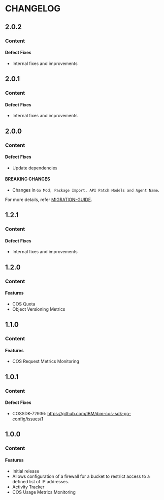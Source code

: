 # CHANGELOG

## 2.0.2

### Content

#### Defect Fixes

* Internal fixes and improvements

## 2.0.1

### Content

#### Defect Fixes

* Internal fixes and improvements

## 2.0.0

### Content

#### Defect Fixes

* Update dependencies

#### BREAKING CHANGES

* Changes in ```Go Mod, Package Import, API Patch Models and Agent Name```.

For more details, refer [MIGRATION-GUIDE](MIGRATION-V1.md).

## 1.2.1

### Content

#### Defect Fixes

* Internal fixes and improvements

## 1.2.0

### Content

#### Features

* COS Quota
* Object Versioning Metrics

## 1.1.0

### Content

#### Features

* COS Request Metrics Monitoring

## 1.0.1

### Content

#### Defect Fixes

* COSSDK-72936: <https://github.com/IBM/ibm-cos-sdk-go-config/issues/1>

## 1.0.0

### Content

#### Features

* Initial release
* Allows configuration of a firewall for a bucket to restrict access to a defined list of IP addresses.
* Activity Tracker
* COS Usage Metrics Monitoring
